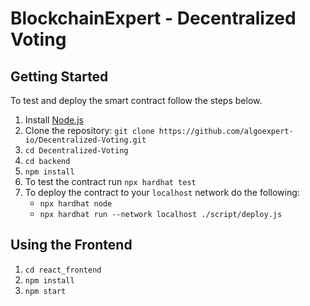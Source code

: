 # BlockchainExpert - Decentralized Voting

## Getting Started

To test and deploy the smart contract follow the steps below.

1. Install [Node.js](https://nodejs.org/en/download/)
2. Clone the repository: `git clone https://github.com/algoexpert-io/Decentralized-Voting.git`
3. `cd Decentralized-Voting`
4. `cd backend`
5. `npm install`
6. To test the contract run `npx hardhat test`
7. To deploy the contract to your `localhost` network do the following:
   - `npx hardhat node`
   - `npx hardhat run --network localhost ./script/deploy.js`

## Using the Frontend

1. `cd react_frontend`
2. `npm install`
3. `npm start`